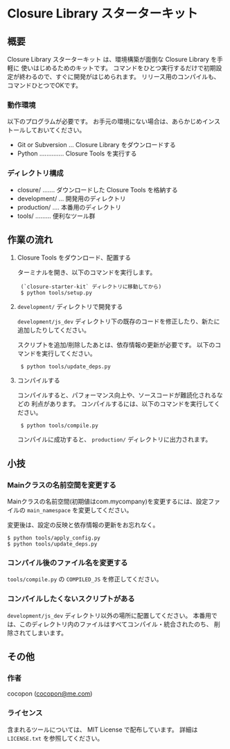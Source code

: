 Closure Library スターターキット
================================


概要
----
Closure Library スターターキット は、環境構築が面倒な Closure Library を手軽に
使いはじめるためのキットです。
コマンドをひとつ実行するだけで初期設定が終わるので、すぐに開発がはじめられます。
リリース用のコンパイルも、コマンドひとつでOKです。


### 動作環境
以下のプログラムが必要です。
お手元の環境にない場合は、あらかじめインストールしておいてください。

- Git or Subversion ... Closure Library をダウンロードする
- Python .............. Closure Tools を実行する


### ディレクトリ構成
- closure/ ....... ダウンロードした Closure Tools を格納する
- development/ ... 開発用のディレクトリ
- production/ .... 本番用のディレクトリ
- tools/ ......... 便利なツール群


作業の流れ
----------
1. Closure Tools をダウンロード、配置する

    ターミナルを開き、以下のコマンドを実行します。

        (`closure-starter-kit` ディレクトリに移動してから)
        $ python tools/setup.py

2. `development/` ディレクトリで開発する

    `development/js_dev` ディレクトリ下の既存のコードを修正したり、新たに
    追加したりしてください。

    スクリプトを追加/削除したあとは、依存情報の更新が必要です。
    以下のコマンドを実行してください。

        $ python tools/update_deps.py

3. コンパイルする

    コンパイルすると、パフォーマンス向上や、ソースコードが難読化されるなどの
    利点があります。
    コンパイルするには、以下のコマンドを実行してください。

        $ python tools/compile.py

    コンパイルに成功すると、 `production/` ディレクトリに出力されます。


小技
----
### Mainクラスの名前空間を変更する
Mainクラスの名前空間(初期値はcom.mycompany)を変更するには、設定ファイルの
`main_namespace` を変更してください。

変更後は、設定の反映と依存情報の更新をお忘れなく。

    $ python tools/apply_config.py
    $ python tools/update_deps.py


### コンパイル後のファイル名を変更する
`tools/compile.py` の `COMPILED_JS` を修正してください。


### コンパイルしたくないスクリプトがある
`development/js_dev` ディレクトリ以外の場所に配置してください。
本番用では、このディレクトリ内のファイルはすべてコンパイル・統合されたのち、
削除されてしまいます。


その他
------
### 作者
cocopon (cocopon@me.com)


### ライセンス
含まれるツールについては、 MIT License で配布しています。
詳細は `LICENSE.txt` を参照してください。
